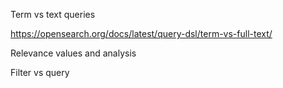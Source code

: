 Term vs text queries

https://opensearch.org/docs/latest/query-dsl/term-vs-full-text/

Relevance values and analysis

Filter vs query